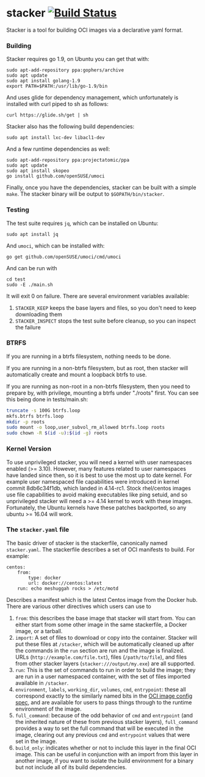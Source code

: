 # stacker [![Build Status](https://travis-ci.org/anuvu/stacker.svg?branch=master)](https://travis-ci.org/anuvu/stacker)

Stacker is a tool for building OCI images via a declarative yaml format.

### Building

Stacker requires go 1.9, on Ubuntu you can get that with:

    sudo apt-add-repository ppa:gophers/archive
    sudo apt update
    sudo apt install golang-1.9
    export PATH=$PATH:/usr/lib/go-1.9/bin

And uses glide for dependency management, which unfortunately is installed with
curl piped to sh as follows:

    curl https://glide.sh/get | sh

Stacker also has the following build dependencies:

    sudo apt install lxc-dev libacl1-dev

And a few runtime dependencies as well:

    sudo apt-add-repository ppa:projectatomic/ppa
    sudo apt update
    sudo apt install skopeo
    go install github.com/openSUSE/umoci

Finally, once you have the dependencies, stacker can be built with a simple
`make`. The stacker binary will be output to `$GOPATH/bin/stacker`.

### Testing

The test suite requires `jq`, which can be installed on Ubuntu:

    sudo apt install jq

And `umoci`, which can be installed with:

    go get github.com/openSUSE/umoci/cmd/umoci

And can be run with

    cd test
    sudo -E ./main.sh

It will exit 0 on failure. There are several environment variables available:

1. `STACKER_KEEP` keeps the base layers and files, so you don't need to keep
   downloading them
1. `STACKER_INSPECT` stops the test suite before cleanup, so you can inspect
   the failure

### BTRFS

If you are running in a btrfs filesystem, nothing needs to be done.

If you are running in a non-btrfs filesystem, but as root, then stacker
will automatically create and mount a loopback btrfs to use.

If you are running as non-root in a non-btrfs filesystem, then you need
to prepare by, with privilege, mounting a btrfs under "./roots" first.
You can see this being done in tests/main.sh:

```bash
truncate -s 100G btrfs.loop
mkfs.btrfs btrfs.loop
mkdir -p roots
sudo mount -o loop,user_subvol_rm_allowed btrfs.loop roots
sudo chown -R $(id -u):$(id -g) roots
```

### Kernel Version

To use unprivileged stacker, you will need a kernel with user namespaces
enabled (>= 3.10). However, many features related to user namespaces have
landed since then, so it is best to use the most up to date kernel. For example
user namespaced file capabilities were introduced in kernel commit 8db6c34f1db,
which landed in 4.14-rc1. Stock rhel/centos images use file capabilities to
avoid making executables like ping setuid, and so unprivileged stacker will
need a >= 4.14 kernel to work with these images. Fortunately, the Ubuntu
kernels have these patches backported, so any ubuntu >= 16.04 will work.

### The `stacker.yaml` file

The basic driver of stacker is the stackerfile, canonically named
`stacker.yaml`. The stackerfile describes a set of OCI manifests to build. For
example:

	centos:
		from:
			type: docker
			url: docker://centos:latest
		run: echo meshuggah rocks > /etc/motd

Describes a manifest which is the latest Centos image from the Docker hub.
There are various other directives which users can use to 

1. `from`: this describes the base image that stacker will start from. You can
   either start from some other image in the same stackerfile, a Docker image,
   or a tarball.
1. `import`: A set of files to download or copy into the container. Stacker
   will put these files at `/stacker`, which will be automatically cleaned up
   after the commands in the `run` section are run and the image is finalized.
   URLs (`http://example.com/file.txt`), files (`/path/to/file`), and files
   from other stacker layers (`stacker:///output/my.exe`) are all supported.
1. `run`: This is the set of commands to run in order to build the image; they
   are run in a user namespaced container, with the set of files imported
   available in `/stacker`.
1. `environment`, `labels`, `working_dir`, `volumes`, `cmd`, `entrypoint`:
   these all correspond exactly to the similarly named bits in the [OCI image
   config spec](https://github.com/opencontainers/image-spec/blob/master/config.md#properties),
   and are available for users to pass things through to the runtime environment
   of the image.
1. `full_command`: because of the odd behavior of `cmd` and `entrypoint` (and
   the inherited nature of these from previous stacker layers), `full_command`
   provides a way to set the full command that will be executed in the image,
   clearing out any previous `cmd` and `entrypoint` values that were set in the
   image.
1. `build_only`: indicates whether or not to include this layer in the final
   OCI image. This can be useful in conjunction with an import from this layer
   in another image, if you want to isolate the build environment for a binary
   but not include all of its build dependencies.
